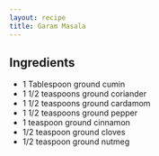 ```yaml
---
layout: recipe
title: Garam Masala
---
```


## Ingredients

* 1 Tablespoon ground cumin
* 1 1/2 teaspoons ground coriander
* 1 1/2 teaspoons ground cardamom
* 1 1/2 teaspoons ground pepper
* 1 teaspoon ground cinnamon
* 1/2 teaspoon ground cloves
* 1/2 teaspoon ground nutmeg

